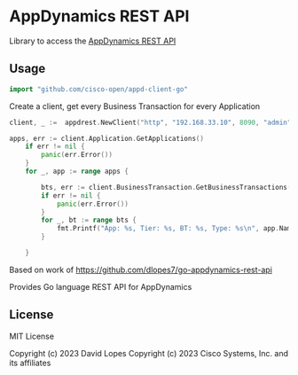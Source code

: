 # AppDynamics REST API
  
Library to access the [AppDynamics REST API](https://docs.appdynamics.com/appd/23.x/latest/en/extend-appdynamics/appdynamics-apis)  

## Usage ##
```go
import "github.com/cisco-open/appd-client-go"
```

Create a client, get every Business Transaction for every Application

```go
client, _ :=  appdrest.NewClient("http", "192.168.33.10", 8090, "admin", "password", "customer1")

apps, err := client.Application.GetApplications()
	if err != nil {
		panic(err.Error())
	}
	for _, app := range apps {

		bts, err := client.BusinessTransaction.GetBusinessTransactions(app.ID)
		if err != nil {
			panic(err.Error())
		}
		for _, bt := range bts {
			fmt.Printf("App: %s, Tier: %s, BT: %s, Type: %s\n", app.Name, bt.TierName, bt.Name, bt.EntryPointType)
		}

	}
```


Based on work of https://github.com/dlopes7/go-appdynamics-rest-api

Provides Go language REST API for AppDynamics


## License ##

MIT License

Copyright (c) 2023 David Lopes
Copyright (c) 2023 Cisco Systems, Inc. and its affiliates
